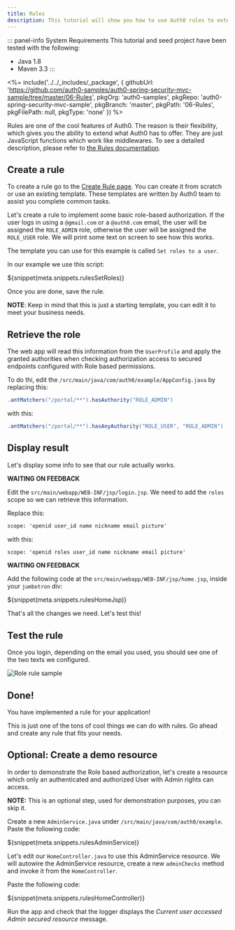 ```yaml
---
title: Rules
description: This tutorial will show you how to use Auth0 rules to extend what Auth0 has to offer.
---
```


::: panel-info System Requirements
This tutorial and seed project have been tested with the following:

* Java 1.8
* Maven 3.3
:::

<%= include('../../_includes/_package', {
githubUrl: 'https://github.com/auth0-samples/auth0-spring-security-mvc-sample/tree/master/06-Rules',
pkgOrg: 'auth0-samples',
pkgRepo: 'auth0-spring-security-mvc-sample',
pkgBranch: 'master',
pkgPath: '06-Rules',
pkgFilePath: null,
pkgType: 'none'
}) %>

Rules are one of the cool features of Auth0. The reason is their flexibility, which gives you the ability to extend what Auth0 has to offer. They are just JavaScript functions which work like middlewares. To see a detailed description, please refer to [the Rules documentation](/rules).

## Create a rule

To create a rule go to the [Create Rule page](${uiURL}/#/rules/new). You can create it from scratch or use an existing template. These templates are written by Auth0 team to assist you complete common tasks. 

Let's create a rule to implement some basic role-based authorization. If the user logs in using a `@gmail.com` or a `@auth0.com` email, the user will be assigned the `ROLE_ADMIN` role, otherwise the user will be assigned the `ROLE_USER` role. We will print some text on screen to see how this works. 

The template you can use for this example is called `Set roles to a user`.

In our example we use this script:

${snippet(meta.snippets.rulesSetRoles)}

Once you are done, save the rule.

**NOTE**: Keep in mind that this is just a starting template, you can edit it to meet your business needs. 

## Retrieve the role

The web app will read this information from the `UserProfile` and apply the granted authorities when checking authorization access to secured endpoints configured with Role based permissions.

To do thi, edit the `/src/main/java/com/auth0/example/AppConfig.java` by replacing this:

```java
.antMatchers("/portal/**").hasAuthority("ROLE_ADMIN")
```

with this:

```java
.antMatchers("/portal/**").hasAnyAuthority("ROLE_USER", "ROLE_ADMIN")
```


## Display result

Let's display some info to see that our rule actually works. 


**WAITING ON FEEDBACK**

Edit the `src/main/webapp/WEB-INF/jsp/login.jsp`. We need to add the `roles` scope so we can retrieve this information.

Replace this:

```html
scope: 'openid user_id name nickname email picture'
```

with this:

```html
scope: 'openid roles user_id name nickname email picture'
```

**WAITING ON FEEDBACK**

Add the following code at the `src/main/webapp/WEB-INF/jsp/home.jsp`, inside your `jumbotron` div:

${snippet(meta.snippets.rulesHomeJsp)}

That's all the changes we need. Let's test this!


## Test the rule

Once you login, depending on the email you used, you should see one of the two texts we configured.

![Role rule sample](/media/articles/java/rule-role.png)


## Done!

You have implemented a rule for your application! 

This is just one of the tons of cool things we can do with rules. Go ahead and create any rule that fits your needs.


## Optional: Create a demo resource

In order to demonstrate the Role based authorization, let's create a resource which only an authenticated and authorized User with Admin rights can access.

**NOTE:** This is an optional step, used for demonstration purposes, you can skip it.

Create a new `AdminService.java` under `/src/main/java/com/auth0/example`. Paste the following code:

${snippet(meta.snippets.rulesAdminService)}

Let's edit our `HomeController.java` to use this AdminService resource. We will autowire the AdminService resource, create a new `adminChecks` method and invoke it from the `HomeController`. 

Paste the following code:

${snippet(meta.snippets.rulesHomeController)}

Run the app and check that the logger displays the *Current user accessed Admin secured resource* message.
